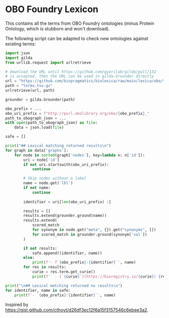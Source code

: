 # OBO Foundry Lexicon

This contains all the terms from OBO Foundry ontologies
(minus Protein Ontology, which is stubborn and won't download).

The following script can be adapted to check new ontologies against existing terms:

```python
import json
import gilda
from urllib.request import urlretrieve

# download the URL until https://github.com/gyorilab/gilda/pull/132
# is accepted, then the URL can be used in gilda.Grounder directly
url = "https://github.com/biopragmatics/biolexica/raw/main/lexica/obo/terms.tsv.gz"
path = "terms.tsv.gz"
urlretrieve(url, path)

grounder = gilda.Grounder(path)

obo_prefix = ...
obo_uri_prefix = f"http://purl.obolibrary.org/obo/{obo_prefix}_"
path_to_obograph_json = ...
with open(path_to_obograph_json) as file:
    data = json.load(file)

safe = []

print("## Lexical matching returned results\n")
for graph in data['graphs']:
    for node in sorted(graph['nodes'], key=lambda n: n['id']):
        uri = node['id']
        if not uri.startswith(obo_uri_prefix):
            continue

        # Skip nodes without a label
        name = node.get('lbl')
        if not name:
            continue
    
        identifier = uri[len(obo_uri_prefix) :]

        results = []
        results.extend(grounder.ground(name))
        results.extend(
            scored_match
            for synonym in node.get("meta", {}).get("synonyms", [])
            for scored_match in grounder.ground(synonym['val'])
        )

        if not results:
            safe.append((identifier, name)) 
        else:
            print(f'- f`{obo_prefix}:{identifier}`', name)
        for res in results:
            curie = res.term.get_curie()
            print(f'  - [`{curie}`](https://bioregistry.io/{curie}) {res.term.entry_name} ({round(res.score, 3)})')

print("\n## Lexical matching returned no results\n")
for identifier, name in safe:
    print(f'- `{obo_prefix}:{identifier}`', name)
```

Inspired by https://gist.github.com/cthoyt/d26df3ec12f6a15f3157546c6ebee3a2.
